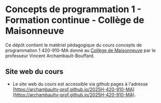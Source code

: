 # Concepts de programmation 1 - Formation continue - Collège de Maisonneuve

Ce dépôt contient le matériel pédagogique du cours concepts de programmation 1
420-910-MA donné au [Collège de Maisonneuve](https://www.cmaisonneuve.qc.ca/)
par le professeur Vincent Archambault-Bouffard.

## Site web du cours
- Le site web du cours est accessible via github pages à l'adresse
  [https://archambaultv-prof.github.io/2025H-420-910-MA](https://archambaultv-prof.github.io/2025H-420-910-MA).
